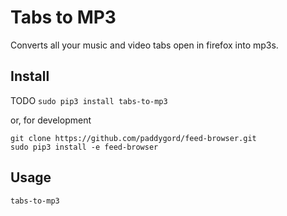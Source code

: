 # Tabs to MP3

Converts all your music and video tabs open in firefox into mp3s.

## Install

TODO ```sudo pip3 install tabs-to-mp3```

or, for development
```
git clone https://github.com/paddygord/feed-browser.git
sudo pip3 install -e feed-browser
```

## Usage

```tabs-to-mp3```
